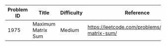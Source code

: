| Problem ID | Title | Difficulty | Reference
| --- | --- | --- | ---
| 1975 | Maximum Matrix Sum | Medium | https://leetcode.com/problems/maximum-matrix-sum/
